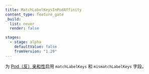 ```yaml
---
title: MatchLabelKeysInPodAffinity
content_type: feature_gate
_build:
  list: never
  render: false

stages:
  - stage: alpha
    defaultValue: false
    fromVersion: "1.29"
---
```


<!--
Enable the `matchLabelKeys` and `mismatchLabelKeys` field for
[pod (anti)affinity](/docs/concepts/scheduling-eviction/assign-pod-node/).
-->
为 [Pod（反）亲和性](/zh-cn/docs/concepts/scheduling-eviction/assign-pod-node/)启用
`matchLabelKeys` 和 `mismatchLabelKeys` 字段。
